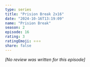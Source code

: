 ```yaml
---
type: series
title: "Prision Break 2x16"
date: "2024-10-16T13:19:09"
name: "Prision Break"
season: 2
episode: 16
rating: 3
ratingEmoji: ⭐️⭐️⭐️
share: false
---
```


*[No review was written for this episode]*
